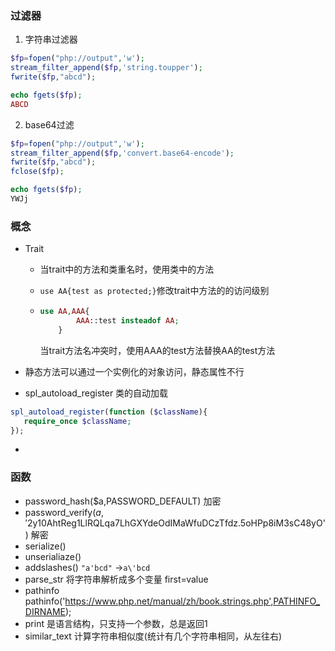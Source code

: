 ### 过滤器

1. 字符串过滤器

```php
$fp=fopen("php://output",'w');
stream_filter_append($fp,'string.toupper');
fwrite($fp,"abcd");

echo fgets($fp);
ABCD
```

2. base64过滤

```php
$fp=fopen("php://output",'w');
stream_filter_append($fp,'convert.base64-encode');
fwrite($fp,"abcd");
fclose($fp);

echo fgets($fp);
YWJj

```

### 概念

- Trait

  - 当trait中的方法和类重名时，使用类中的方法

  - `use AA{test as protected;}`修改trait中方法的的访问级别

  - ```php
    use AA,AAA{
            AAA::test insteadof AA;
        }
    ```

    当trait方法名冲突时，使用AAA的test方法替换AA的test方法

- 静态方法可以通过一个实例化的对象访问，静态属性不行

-  spl_autoload_register 类的自动加载

  ```php
  spl_autoload_register(function ($className){
     require_once $className;
  });
  ```

- 

### 函数

- password_hash($a,PASSWORD_DEFAULT) 加密
- password_verify($a,'$2y$10$AhtReg1LlRQLqa7LhGXYdeOdIMaWfuDCzTfdz.5oHPp8iM3sC48yO') 解密
- serialize()
- unserialiaze()
- addslashes() `"a'bcd"` ->`a\'bcd`
-  parse_str 将字符串解析成多个变量 first=value
-  pathinfo  pathinfo('https://www.php.net/manual/zh/book.strings.php',PATHINFO_DIRNAME);
-  print 是语言结构，只支持一个参数，总是返回1
-  similar_text 计算字符串相似度(统计有几个字符串相同，从左往右)

